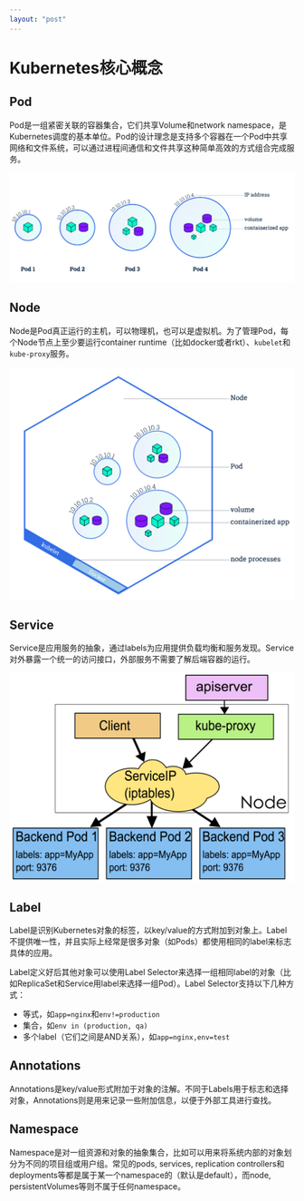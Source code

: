 ```yaml
---
layout: "post"
---
```


# Kubernetes核心概念

## Pod

Pod是一组紧密关联的容器集合，它们共享Volume和network namespace，是Kubernetes调度的基本单位。Pod的设计理念是支持多个容器在一个Pod中共享网络和文件系统，可以通过进程间通信和文件共享这种简单高效的方式组合完成服务。

![pod](media/pod.png)

## Node

Node是Pod真正运行的主机，可以物理机，也可以是虚拟机。为了管理Pod，每个Node节点上至少要运行container runtime（比如docker或者rkt）、`kubelet`和`kube-proxy`服务。

![node](media/node.png)

## Service

Service是应用服务的抽象，通过labels为应用提供负载均衡和服务发现。Service对外暴露一个统一的访问接口，外部服务不需要了解后端容器的运行。

![](media/14731220608865.png)

## Label

Label是识别Kubernetes对象的标签，以key/value的方式附加到对象上。Label不提供唯一性，并且实际上经常是很多对象（如Pods）都使用相同的label来标志具体的应用。

Label定义好后其他对象可以使用Label Selector来选择一组相同label的对象（比如ReplicaSet和Service用label来选择一组Pod）。Label Selector支持以下几种方式：

- 等式，如`app=nginx`和`env!=production`
- 集合，如`env in (production, qa)`
- 多个label（它们之间是AND关系），如`app=nginx,env=test`

## Annotations

Annotations是key/value形式附加于对象的注解。不同于Labels用于标志和选择对象，Annotations则是用来记录一些附加信息，以便于外部工具进行查找。

## Namespace

Namespace是对一组资源和对象的抽象集合，比如可以用来将系统内部的对象划分为不同的项目组或用户组。常见的pods, services, replication controllers和deployments等都是属于某一个namespace的（默认是default），而node, persistentVolumes等则不属于任何namespace。


